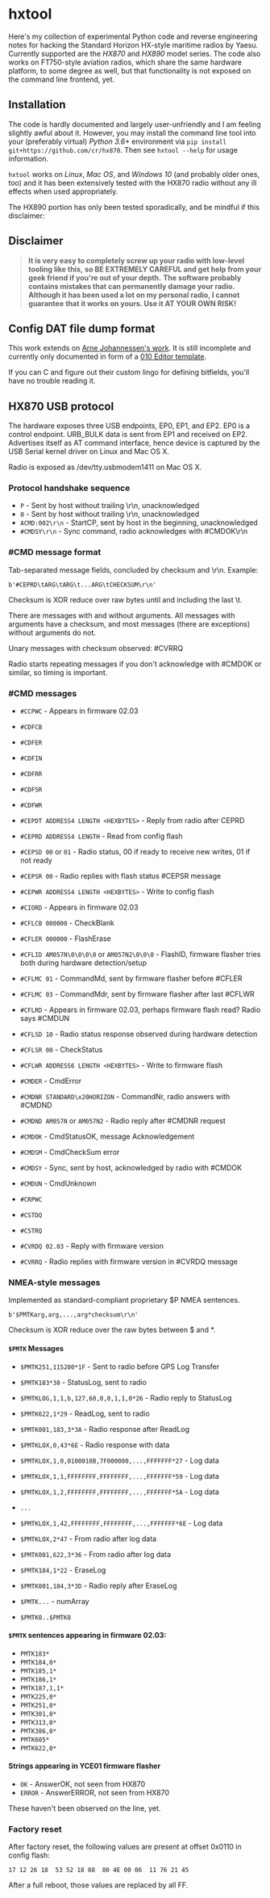 # hxtool

Here's my collection of experimental Python code and reverse engineering notes
for hacking the Standard Horizon HX-style maritime radios by Yaesu. Currently supported
are the *HX870* and *HX890* model series. The code also works on FT750-style aviation
radios, which share the same hardware platform, to some degree as well, but that
functionality is not exposed on the command line frontend, yet.

## Installation

The code is hardly documented and largely user-unfriendly and I am feeling
slightly awful about it. However, you may install the command line tool into your
(preferably virtual) *Python 3.6+* environment via
`pip install git+https://github.com/cr/hx870`. Then see `hxtool --help` for usage
information.

`hxtool` works on *Linux*, *Mac OS*, and *Windows 10* (and probably older ones, too) and it
has been extensively tested with the HX870 radio without any ill effects when used appropriately.

The HX890 portion has only been tested sporadically, and be mindful if this disclaimer:

## Disclaimer

> **It is very easy to completely screw up your radio with low-level tooling like this,**
> **so BE EXTREMELY CAREFUL and get help from your geek friend if you're out of your depth.**
> **The software probably contains mistakes that can permanently damage your radio.**
> **Although it has been used a lot on my personal radio, I cannot guarantee**
> **that it works on yours. Use it AT YOUR OWN RISK!**

## Config DAT file dump format

This work extends on [Arne Johannessen's work](https://johannessen.github.io/hx870/).
It is still incomplete and currently only documented in form of a
[010 Editor template](hx870dat.bt).

If you can C and figure out their custom lingo for defining bitfields, you'll have
no trouble reading it.

## HX870 USB protocol

The hardware exposes three USB endpoints, EP0, EP1, and EP2. EP0 is a control endpoint.
URB_BULK data is sent from EP1 and received on EP2. Advertises itself as AT command interface,
hence device is captured by the USB Serial kernel driver on Linux and Mac OS X.

Radio is exposed as /dev/tty.usbmodem1411 on Mac OS X.

### Protocol handshake sequence

* `P` - Sent by host without trailing \r\n, unacknowledged
* `0` - Sent by host without trailing \r\n, unacknowledged
* `ACMD:002\r\n` - StartCP, sent by host in the beginning, unacknowledged
* `#CMDSY\r\n` - Sync command, radio acknowledges with #CMDOK\r\n

### #CMD message format

Tab-separated message fields, concluded by checksum and \r\n. Example:

`b'#CEPRD\tARG\tARG\t...ARG\tCHECKSUM\r\n'`

Checksum is XOR reduce over raw bytes until and including the last \t.

There are messages with and without arguments. All messages with arguments have a checksum,
and most messages (there are exceptions) without arguments do not.

Unary messages with checksum observed: #CVRRQ

Radio starts repeating messages if you don't acknowledge with #CMDOK or similar, so timing is important.

### #CMD messages

* `#CCPWC` - Appears in firmware 02.03

* `#CDFCB`
* `#CDFER`
* `#CDFIN`
* `#CDFRR`
* `#CDFSR`
* `#CDFWR`

* `#CEPDT ADDRESS4 LENGTH <HEXBYTES>` - Reply from radio after CEPRD
* `#CEPRD ADDRESS4 LENGTH` - Read from config flash
* `#CEPSD 00` or `01` - Radio status, 00 if ready to receive new writes, 01 if not ready
* `#CEPSR 00` - Radio replies with flash status #CEPSR message
* `#CEPWR ADDRESS4 LENGTH <HEXBYTES>` - Write to config flash

* `#CIORD` - Appears in firmware 02.03

* `#CFLCB 000000` - CheckBlank
* `#CFLER 000000` - FlashErase
* `#CFLID AM057N\0\0\0\0` or `AM057N2\0\0\0` - FlashID, firmware flasher tries both during hardware detection/setup
* `#CFLMC 01` - CommandMd, sent by firmware flasher before #CFLER
* `#CFLMC 03` - CommandMdr, sent by firmware flasher after last #CFLWR
* `#CFLRD` - Appears in firmware 02.03, perhaps firmware flash read? Radio says #CMDUN
* `#CFLSD 10` - Radio status response observed during hardware detection
* `#CFLSR 00` - CheckStatus
* `#CFLWR ADDRESS6 LENGTH <HEXBYTES>` - Write to firmware flash

* `#CMDER` - CmdError
* `#CMDNR STANDARD\x20HORIZON` - CommandNr, radio answers with #CMDND
* `#CMDND AM057N` or `AM057N2` - Radio reply after #CMDNR request
* `#CMDOK` - CmdStatusOK, message Acknowledgement
* `#CMDSM` - CmdCheckSum error
* `#CMDSY` - Sync, sent by host, acknowledged by radio with #CMDOK
* `#CMDUN` - CmdUnknown

* `#CRPWC`

* `#CSTDQ`
* `#CSTRQ`

* `#CVRDQ 02.03` - Reply with firmware version
* `#CVRRQ` - Radio replies with firmware version in #CVRDQ message


### NMEA-style messages

Implemented as standard-compliant proprietary $P NMEA sentences.

`b'$PMTKarg,arg,...,arg*checksum\r\n'`

Checksum is XOR reduce over the raw bytes between $ and *.

#### `$PMTK` Messages

* `$PMTK251,115200*1F` - Sent to radio before GPS Log Transfer

* `$PMTK183*38` - StatusLog, sent to radio
* `$PMTKLOG,1,1,b,127,60,0,0,1,1,0*26` - Radio reply to StatusLog

* `$PMTK622,1*29` - ReadLog, sent to radio
* `$PMTK001,183,3*3A` - Radio response after ReadLog
* `$PMTKLOX,0,43*6E` - Radio response with data
* `$PMTKLOX,1,0,0100010B,7F000000,...,FFFFFFF*27` - Log data
* `$PMTKLOX,1,1,FFFFFFFF,FFFFFFFF,...,FFFFFFF*59` - Log data
* `$PMTKLOX,1,2,FFFFFFFF,FFFFFFFF,...,FFFFFFF*5A` - Log data
* `...`
* `$PMTKLOX,1,42,FFFFFFFF,FFFFFFFF,...,FFFFFFF*6E` - Log data
* `$PMTKLOX,2*47` - From radio after log data
* `$PMTK001,622,3*36` - From radio after log data

* `$PMTK184,1*22` - EraseLog
* `$PMTK001,184,3*3D` - Radio reply after EraseLog

* `$PMTK...` - numArray
* `$PMTK0..$PMTK8`


#### `$PMTK` sentences appearing in firmware 02.03:

* `PMTK183*`
* `PMTK184,0*`
* `PMTK185,1*`
* `PMTK186,1*`
* `PMTK187,1,1*`
* `PMTK225,0*`
* `PMTK251,0*`
* `PMTK301,0*`
* `PMTK313,0*`
* `PMTK386,0*`
* `PMTK605*`
* `PMTK622,0*`


#### Strings appearing in YCE01 firmware flasher

* `OK` - AnswerOK, not seen from HX870
* `ERROR` - AnswerERROR, not seen from HX870

These haven't been observed on the line, yet.

### Factory reset

After factory reset, the following values are present at offset 0x0110 in config flash:

`17 12 26 18  53 52 18 88  80 4E 00 06  11 76 21 45`

After a full reboot, those values are replaced by all FF.

